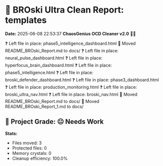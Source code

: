 # 🧹 BROski Ultra Clean Report: templates
**Date:** 2025-06-08 22:53:37
**ChaosGenius OCD Cleaner v2.0** 🧠💜

❓ Left file in place: phase5_intelligence_dashboard.html
📁 Moved README_BROski_Report.md to docs/
❓ Left file in place: neural_pulse_dashboard.html
❓ Left file in place: hyperfocus_brain_dashboard.html
❓ Left file in place: phase5_intelligence.html
❓ Left file in place: broski_defender_dashboard.html
❓ Left file in place: phase3_dashboard.html
❓ Left file in place: production_monitoring.html
❓ Left file in place: broski_ultra_nav.html
❓ Left file in place: broski_nav.html
📁 Moved README_BROski_Report.md to docs/
📁 Moved README_BROski_Report_1.md to docs/

## 🧠 Project Grade: 😐 Needs Work
**Stats:**
- Files moved: 3
- Protected files: 0
- Memory crystals: 0
- Cleanup efficiency: 100.0%